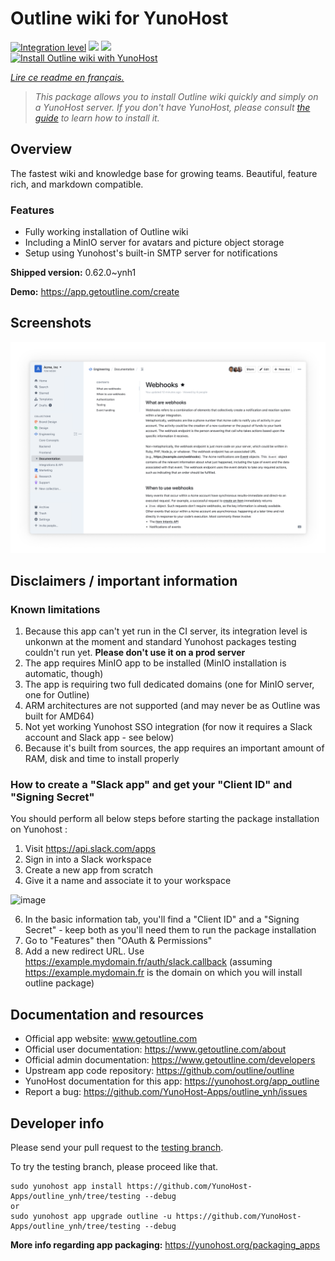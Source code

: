 <!--
N.B.: This README was automatically generated by https://github.com/YunoHost/apps/tree/master/tools/README-generator
It shall NOT be edited by hand.
-->

# Outline wiki for YunoHost

[![Integration level](https://dash.yunohost.org/integration/outline.svg)](https://dash.yunohost.org/appci/app/outline) ![](https://ci-apps.yunohost.org/ci/badges/outline.status.svg) ![](https://ci-apps.yunohost.org/ci/badges/outline.maintain.svg)  
[![Install Outline wiki with YunoHost](https://install-app.yunohost.org/install-with-yunohost.svg)](https://install-app.yunohost.org/?app=outline)

*[Lire ce readme en français.](./README_fr.md)*

> *This package allows you to install Outline wiki quickly and simply on a YunoHost server.
If you don't have YunoHost, please consult [the guide](https://yunohost.org/#/install) to learn how to install it.*

## Overview

The fastest wiki and knowledge base for growing teams. Beautiful, feature rich, and markdown compatible.

### Features

- Fully working installation of Outline wiki
- Including a MinIO server for avatars and picture object storage
- Setup using Yunohost's built-in SMTP server for notifications


**Shipped version:** 0.62.0~ynh1

**Demo:** https://app.getoutline.com/create

## Screenshots

![](./doc/screenshots/outline_screenshot.png)

## Disclaimers / important information

### Known limitations

1. Because this app can't yet run in the CI server, its integration level is unkonwn at the moment and standard Yunohost packages testing couldn't run yet. **Please don't use it on a prod server**
2. The app requires MinIO app to be installed (MinIO installation is automatic, though)
3. The app is requiring two full dedicated domains (one for MinIO server, one for Outline)
4. ARM architectures are not supported (and may never be as Outline was built for AMD64)
5. Not yet working Yunohost SSO integration (for now it requires a Slack account and Slack app - see below)
6. Because it's built from sources, the app requires an important amount of RAM, disk and time to install properly


### How to create a "Slack app" and get your "Client ID" and "Signing Secret"

You should perform all below steps before starting the package installation on Yunohost :
1. Visit https://api.slack.com/apps
2. Sign in into a Slack workspace
3. Create a new app from scratch
4. Give it a name and associate it to your workspace

![image](https://user-images.githubusercontent.com/24638389/134668089-3b1a73f2-dbca-47c4-8e57-1ee26d1c034a.png)

6. In the basic information tab, you'll find a "Client ID" and a "Signing Secret" - keep both as you'll need them to run the package installation
7. Go to "Features" then "OAuth & Permissions"
8. Add a new redirect URL. Use https://example.mydomain.fr/auth/slack.callback (assuming https://example.mydomain.fr is the domain on which you will install outline package)
## Documentation and resources

* Official app website: www.getoutline.com
* Official user documentation: https://www.getoutline.com/about
* Official admin documentation: https://www.getoutline.com/developers
* Upstream app code repository: https://github.com/outline/outline
* YunoHost documentation for this app: https://yunohost.org/app_outline
* Report a bug: https://github.com/YunoHost-Apps/outline_ynh/issues

## Developer info

Please send your pull request to the [testing branch](https://github.com/YunoHost-Apps/outline_ynh/tree/testing).

To try the testing branch, please proceed like that.
```
sudo yunohost app install https://github.com/YunoHost-Apps/outline_ynh/tree/testing --debug
or
sudo yunohost app upgrade outline -u https://github.com/YunoHost-Apps/outline_ynh/tree/testing --debug
```

**More info regarding app packaging:** https://yunohost.org/packaging_apps